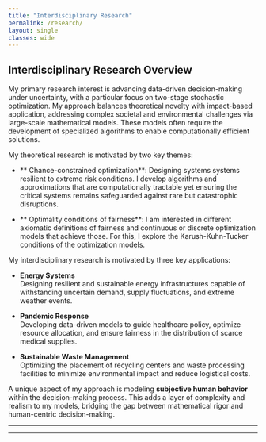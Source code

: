 ```yaml
---
title: "Interdisciplinary Research"
permalink: /research/
layout: single
classes: wide
---
```


## Interdisciplinary Research Overview

My primary research interest is advancing data-driven decision-making under uncertainty, with a particular focus on two-stage stochastic optimization. My approach balances theoretical novelty with impact-based application, addressing complex societal and environmental challenges via large-scale mathematical models. These models often require the development of specialized algorithms to enable computationally efficient solutions. 

My theoretical research is motivated by two key themes:

- ** Chance-constrained optimization**: Designing systems systems resilient to extreme risk conditions. I develop algorithms and approximations that are computationally tractable yet ensuring the critical systems remains safeguarded against rare but catastrophic disruptions. 

- ** Optimality conditions of fairness**: I am interested in different axiomatic definitions of fairness and continuous or discrete optimization models that achieve those. For this, I explore the Karush-Kuhn-Tucker conditions of the optimization models.

My interdisciplinary research is motivated by three key applications:

- **Energy Systems**  
  Designing resilient and sustainable energy infrastructures capable of withstanding uncertain demand, supply fluctuations, and extreme weather events.

- **Pandemic Response**  
  Developing data-driven models to guide healthcare policy, optimize resource allocation, and ensure fairness in the distribution of scarce medical supplies.

- **Sustainable Waste Management**  
  Optimizing the placement of recycling centers and waste processing facilities to minimize environmental impact and reduce logistical costs.

A unique aspect of my approach is modeling **subjective human behavior** within the decision-making process. This adds a layer of complexity and realism to my models, bridging the gap between mathematical rigor and human-centric decision-making. 

---
---
